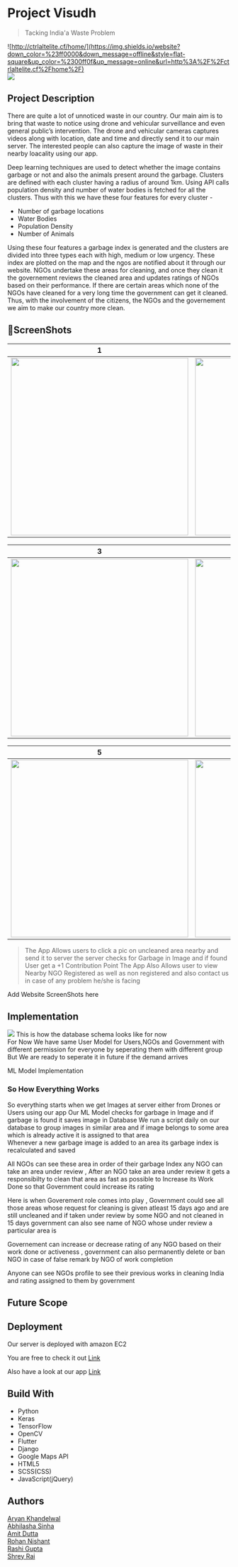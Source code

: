 # Project Visudh
> Tacking India'a Waste Problem


![http://ctrlaltelite.cf/home/](https://img.shields.io/website?down_color=%23ff0000&down_message=offline&style=flat-square&up_color=%2300ff0f&up_message=online&url=http%3A%2F%2Fctrlaltelite.cf%2Fhome%2F)    
![](ReadmeAssets/1.png)

## Project Description

There are quite a lot of unnoticed waste in our country. Our main aim is to bring that waste to notice using drone and vehicular surveillance and even general public’s intervention.
The drone and vehicular cameras captures videos along with location, date and time and directly send it to our main server. The interested people can also capture the image of waste in their nearby loacality using our app.

Deep learning techniques are used to detect whether the image contains garbage or not and also the animals present around the garbage. Clusters are defined with each cluster having a radius of around 1km. Using API calls population density and number of water bodies is fetched for all the clusters. Thus with this we have these four features for every cluster -

* Number of garbage locations
* Water Bodies
* Population Density
* Number of Animals

Using these four features a garbage index is generated and the clusters are divided into three types each with high, medium or low urgency. These index are plotted on the map and the ngos are notified about it through our website. NGOs undertake these areas for cleaning, and once they clean it the governement reviews the cleaned area and updates ratings of NGOs based on their performance. If there are certain areas which none of the NGOs have cleaned for a very long time the government can get it cleaned. Thus, with the involvement of the citizens, the NGOs and the governement we aim to make our country more clean.


## 📸ScreenShots

| 1 | 2|
|------|-------|
|<img src="ReadmeAssets/3.jpeg" width="400"/>|<img src="ReadmeAssets/4.jpeg" width="400"/>|


| 3 | 4|
|------|-------|
|<img src="ReadmeAssets/5.jpeg" width="400"/>|<img src="ReadmeAssets/6.jpeg" width="400"/>|

| 5 | 6 |
|------|-------|
|<img src="ReadmeAssets/7.jpeg" width="400"/>|<img src="ReadmeAssets/8.jpeg" width="400"/>|

> The App Allows users to click a pic on uncleaned area nearby and send it to server the server checks for Garbage in Image and if found  
User get a +1 Contribution Point 
The App Also Allows user to view Nearby NGO Registered as well as non registered and also contact us in case of any problem he/she is facing

Add Website ScreenShots here

## Implementation
![](ReadmeAssets/ProductDesign.jpeg)
This is how the database schema looks like for now   
For Now We have same User Model for Users,NGOs and Government with
different permission for everyone by seperating them with different group   
But We are ready to seperate it in future if the demand arrives  

ML Model Implementation


### So How Everything Works
So everything starts when we get Images at server either from Drones or Users using our app 
Our ML Model checks for garbage in Image and if garbage is found it saves image in Database
We run a script daily on our database to group images in similar area and if image belongs to some area which is already active it is assigned to that area   
Whenever a new garbage image is added to an area its garbage index is recalculated and saved

All NGOs can see these area in order of their garbage Index any NGO can take an area under review , After an NGO take an area under review it gets a responsibilty to clean that area as fast as possible to Increase its Work Done so that Government could increase its rating

Here is when Goverement role comes into play , Government could see all those areas whose request for cleaning is given atleast 15 days ago and are still uncleaned and if taken under review by some NGO and not cleaned in 15 days government can also see name of NGO 
whose under review a particular area is  

Governement can increase or decrease rating of any NGO based on their work done or activeness , government can also permanently delete or ban NGO in case of false remark by NGO of work completion

Anyone can see NGOs profile to see their previous works in cleaning India and rating assigned to them by government

## Future Scope


## Deployment

Our server is deployed with amazon EC2 


You are free to check it out
[Link]()

Also have a look at our app
[Link]()

## Build With

* Python
* Keras
* TensorFlow
* OpenCV
* Flutter
* Django
* Google Maps API
* HTML5
* SCSS(CSS) 
* JavaScript(jQuery)


## Authors

[Aryan Khandelwal]()   
[Abhilasha Sinha]()  
[Amit Dutta]()  
[Rohan Nishant]()    
[Rashi Gupta]()    
[Shrey Rai]()  




